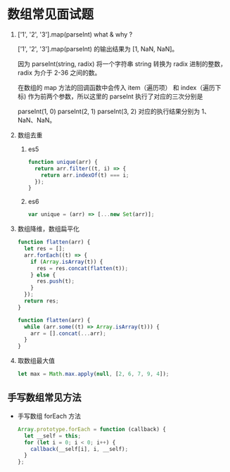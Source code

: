 # 数组常见面试题

1. ['1', '2', '3'].map(parseInt) what & why ?

   ['1', '2', '3'].map(parseInt) 的输出结果为 [1, NaN, NaN]。

   因为 parseInt(string, radix) 将一个字符串 string 转换为 radix 进制的整数，radix 为介于 2-36 之间的数。

   在数组的 map 方法的回调函数中会传入 item（遍历项） 和 index（遍历下标) 作为前两个参数，所以这里的 parseInt 执行了对应的三次分别是

   parseInt(1, 0)
   parseInt(2, 1)
   parseInt(3, 2)
   对应的执行结果分别为 1、NaN、NaN。

2. 数组去重

   1. es5

      ```js
      function unique(arr) {
        return arr.filter((t, i) => {
          return arr.indexOf(t) === i;
        });
      }
      ```

   2. es6

      ```js
      var unique = (arr) => [...new Set(arr)];
      ```

3. 数组降维，数组扁平化

   ```js
   function flatten(arr) {
     let res = [];
     arr.forEach((t) => {
       if (Array.isArray(t)) {
         res = res.concat(flatten(t));
       } else {
         res.push(t);
       }
     });
     return res;
   }

   function flatten(arr) {
     while (arr.some((t) => Array.isArray(t))) {
       arr = [].concat(...arr);
     }
   }
   ```

4. 取数组最大值

   ```js
   let max = Math.max.apply(null, [2, 6, 7, 9, 4]);
   ```

## 手写数组常见方法

- 手写数组 forEach 方法

  ```js
  Array.prototype.forEach = function (callback) {
    let __self = this;
    for (let i = 0; i < 0; i++) {
      callback(__self[i], i, __self);
    }
  };
  ```

